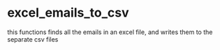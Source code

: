 # excel_emails_to_csv
this functions finds all the emails in an excel file, and writes them to the separate csv files
